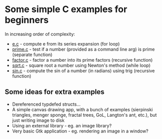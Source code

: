 # Some simple C examples for beginners

In increasing order of complexity:

* [e.c](e.c) - compute e from its series expansion (for loop)
* [prime.c](prime.c) - test if a number (provided as a command line arg) is prime (separate function)
* [factor.c](factor.c) - factor a number into its prime factors (recursive function)
* [sqrt.c](sqrt.c) - square root a number using Newton's method (while loop)
* [sin.c](sin.c) - compute the sin of a number (in radians) using trig (recursive function)

## Some ideas for extra examples

* Dereferenced typdefed structs...
* A simple canvas drawing app, with a bunch of examples (sierpinski triangles, menger sponge, fractal trees, GoL, Langton's ant, etc.), but just writing image to disk
* Using an external library - eg. an image library?
* Very basic Gtk application - eg. rendering an image in a window?

